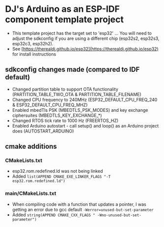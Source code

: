 # DJ's Arduino as an ESP-IDF component template project
 - This template project has the target set to 'esp32' ... You will need to adjust the sdkconfig if you are using a different chip (esp32s2, esp32s3, esp32c3, esp32h2).
 - See [https://therealdj.github.io/esp32](https://therealdj.github.io/esp32) for install instructions

## sdkconfig changes made (compared to IDF default)
 - Changed partition table to support OTA functionality (PARTITION_TABLE_TWO_OTA & PARTITION_TABLE_FILENAME)
 - Changed CPU frequency to 240MHz (ESP32_DEFAULT_CPU_FREQ_240 & ESP32_DEFAULT_CPU_FREQ_MHZ)
 - Enabled mbedTls PSK (MBEDTLS_PSK_MODES) and key exchange ciphersuites (MBEDTLS_KEY_EXCHANGE_*)
 - Changed RTOS tick rate to 1000 Hz (FREERTOS_HZ)
 - Enabled Arduino autostart - call setup() and loop() as an Arduino project does (AUTOSTART_ARDUINO)

## cmake additions
### CMakeLists.txt
 - esp32.rom.redefined.ld was not being linked
 - Added ```list(APPEND CMAKE_EXE_LINKER_FLAGS "-T esp32.rom.redefined.ld")```

### main/CMakeLists.txt
 - When compiling code with a function that updates a pointer, I was getting an error due to gcc default ```-Werror=unused-but-set-parameter```
 - Added ```string(APPEND CMAKE_CXX_FLAGS " -Wno-unused-but-set-parameter")```
